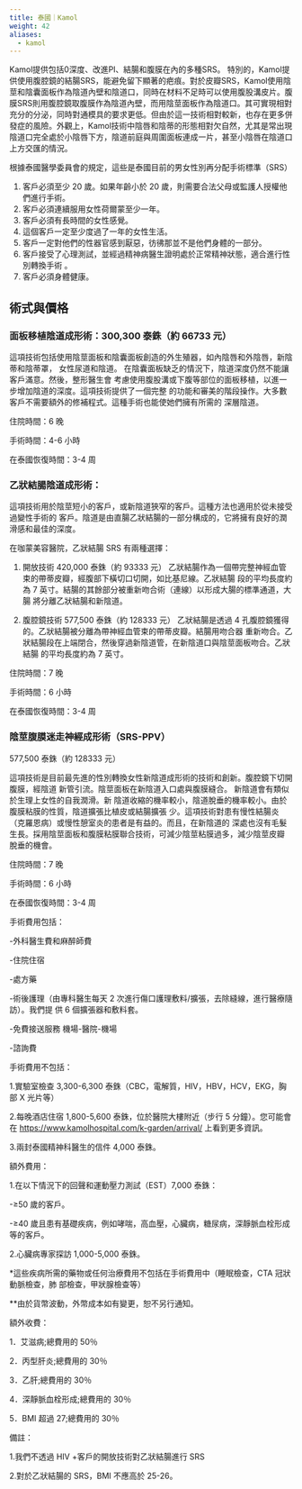```yaml
---
title: 泰國｜Kamol
weight: 42
aliases:
  - kamol
---
```


Kamol提供包括0深度、改進PI、結腸和腹膜在內的多種SRS。
特別的，Kamol提供使用腹腔鏡的結腸SRS，能避免留下顯著的疤痕。對於皮瓣SRS，Kamol使用陰莖和陰囊面板作為陰道內壁和陰道口，同時在材料不足時可以使用腹股溝皮片。腹膜SRS則用腹腔鏡取腹膜作為陰道內壁，而用陰莖面板作為陰道口。其可實現相對充分的分泌，同時對通模具的要求更低。但由於這一技術相對較新，也存在更多併發症的風險。外觀上，Kamol技術中陰唇和陰蒂的形態相對欠自然，尤其是常出現陰道口完全處於小陰唇下方，陰道前庭與周圍面板連成一片，甚至小陰唇在陰道口上方交匯的情況。

根據泰國醫學委員會的規定，這些是泰國目前的男女性別再分配手術標準（SRS）

1. 客戶必須至少 20 歲。如果年齡小於 20 歲，則需要合法父母或監護人授權他們進行手術。
2. 客戶必須連續服用女性荷爾蒙至少一年。
3. 客戶必須有長時間的女性感覺。
4. 這個客戶一定至少度過了一年的女性生活。
5. 客戶一定對他們的性器官感到厭惡，彷彿那並不是他們身體的一部分。
6. 客戶接受了心理測試，並經過精神病醫生證明處於正常精神狀態，適合進行性別轉換手術 。
7. 客戶必須身體健康。

## 術式與價格 

### 面板移植陰道成形術：300,300 泰銖（約 66733 元）

這項技術包括使用陰莖面板和陰囊面板創造的外生殖器，如內陰唇和外陰唇，新陰蒂和陰蒂罩， 女性尿道和陰道。 在陰囊面板缺乏的情況下，陰道深度仍然不能讓客戶滿意。然後，整形醫生會 考慮使用腹股溝或下腹等部位的面板移植，以進一步增加陰道的深度。這項技術提供了一個完整 的功能和審美的階段操作。大多數客戶不需要額外的修補程式。這種手術也能使她們擁有所需的 深層陰道。

住院時間：6 晚

手術時間：4-6 小時

在泰國恢復時間：3-4 周

### 乙狀結腸陰道成形術：

這項技術用於陰莖短小的客戶，或新陰道狹窄的客戶。這種方法也適用於從未接受過變性手術的 客戶。陰道是由直腸乙狀結腸的一部分構成的，它將擁有良好的潤滑感和最佳的深度。

在咖蒙美容醫院，乙狀結腸 SRS 有兩種選擇：

1. 開放技術 420,000 泰銖（約 93333 元） 乙狀結腸作為一個帶完整神經血管束的帶蒂皮瓣，經腹部下橫切口切開，如比基尼線。乙狀結腸 段的平均長度約為 7 英寸。結腸的其餘部分被重新吻合術（連線）以形成大腸的標準通道，大腸 將分離乙狀結腸和新陰道。

1. 腹腔鏡技術 577,500 泰銖（約 128333 元） 乙狀結腸是透過 4 孔腹腔鏡獲得的。乙狀結腸被分離為帶神經血管束的帶蒂皮瓣。結腸用吻合器 重新吻合。乙狀結腸段在上端閉合，然後穿過新陰道管，在新陰道口與陰莖面板吻合。乙狀結腸 的平均長度約為 7 英寸。

住院時間：7 晚

手術時間：6 小時

在泰國恢復時間：3-4 周

### 陰莖腹膜迷走神經成形術（SRS-PPV）

577,500 泰銖（約 128333 元）

這項技術是目前最先進的性別轉換女性新陰道成形術的技術和創新。腹腔鏡下切開腹膜，經陰道 新管引流。陰莖面板在新陰道入口處與腹膜縫合。 新陰道會有類似於生理上女性的自我潤滑。新 陰道收縮的機率較小，陰道脫垂的機率較小。由於腹膜粘膜的性質，陰道擴張比植皮或結腸擴張 少。這項技術對患有慢性結腸炎（克羅恩病）或慢性憩室炎的患者是有益的。而且，在新陰道的 深處也沒有毛髮生長。採用陰莖面板和腹膜粘膜聯合技術，可減少陰莖粘膜過多，減少陰莖皮瓣 脫垂的機會。

住院時間：7 晚

手術時間：6 小時

在泰國恢復時間：3-4 周

手術費用包括：

-外科醫生費和麻醉師費

-住院住宿

-處方藥

-術後護理（由專科醫生每天 2 次進行傷口護理敷料/擴張，去除縫線，進行醫療隨訪）。我們提 供 6 個擴張器和敷料套。

-免費接送服務 機場-醫院-機場

-諮詢費

手術費用不包括：

1.實驗室檢查 3,300-6,300 泰銖（CBC，電解質，HIV，HBV，HCV，EKG，胸部 X 光片等）

2.每晚酒店住宿 1,800-5,600 泰銖，位於醫院大樓附近（步行 5 分鐘）。您可能會在 https://www.kamolhospital.com/k-garden/arrival/ 上看到更多資訊。

3.兩封泰國精神科醫生的信件 4,000 泰銖。

額外費用：

1.在以下情況下的回聲和運動壓力測試（EST）7,000 泰銖：

-≥50 歲的客戶。

-≥40 歲且患有基礎疾病，例如哮喘，高血壓，心臟病，糖尿病，深靜脈血栓形成等的客戶。

2.心臟病專家探訪 1,000-5,000 泰銖。

*這些疾病所需的藥物或任何治療費用不包括在手術費用中（睡眠檢查，CTA 冠狀動脈檢查，肺 部檢查，甲狀腺檢查等）

**由於貨幣波動，外幣成本如有變更，恕不另行通知。

額外收費：

1．艾滋病;總費用的 50％

2．丙型肝炎;總費用的 30％

3．乙肝;總費用的 30％

4．深靜脈血栓形成;總費用的 30％

5．BMI 超過 27;總費用的 30％

備註：

1.我們不透過 HIV +客戶的開放技術對乙狀結腸進行 SRS

2.對於乙狀結腸的 SRS，BMI 不應高於 25-26。